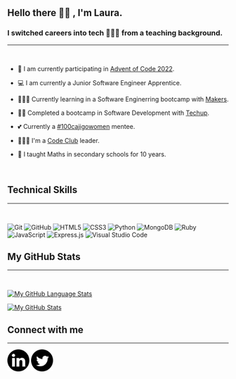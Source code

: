 
## Hello there 👋🏻 , I'm Laura. 
### I switched careers into tech 👩🏼‍💻 from a teaching background.  <br>
___

<br>

 - 🎄 I am currently participating in [Advent of Code 2022](https://adventofcode.com/2022/about).

 - 💻 I am currently a Junior Software Engineer Apprentice.

 - 🏋🏼‍♀️ Currently learning in a Software Enginerring bootcamp with [Makers](https://www.makers.tech/).

 - 💪🏼 Completed a bootcamp in Software Development with [Techup](https://techuponline.thinkific.com/).

 - 💕 Currently a [#100cajigowomen](http://www.structur3dpeople.co.uk/cajigo/) mentee.

 - 👩🏼‍🏫 I'm a [Code Club](https://codeclub.org/en/) leader.

 - 🧮 I taught Maths in secondary schools for 10 years.


<br>


## Technical Skills
___
<br>

![Git](https://img.shields.io/badge/git-%23F05033.svg?style=for-the-badge&logo=git&logoColor=white)
![GitHub](https://img.shields.io/badge/github-%23121011.svg?style=for-the-badge&logo=github&logoColor=white)
![HTML5](https://img.shields.io/badge/html5-%23E34F26.svg?style=for-the-badge&logo=html5&logoColor=white)
![CSS3](https://img.shields.io/badge/css3-%231572B6.svg?style=for-the-badge&logo=css3&logoColor=white)
![Python](https://img.shields.io/badge/python-3670A0?style=for-the-badge&logo=python&logoColor=ffdd54)
![MongoDB](https://img.shields.io/badge/MongoDB-%234ea94b.svg?style=for-the-badge&logo=mongodb&logoColor=white)
![Ruby](https://img.shields.io/badge/ruby-%23CC342D.svg?style=for-the-badge&logo=ruby&logoColor=white)
![JavaScript](https://img.shields.io/badge/javascript-%23323330.svg?style=for-the-badge&logo=javascript&logoColor=%23F7DF1E)
![Express.js](https://img.shields.io/badge/express.js-%23404d59.svg?style=for-the-badge&logo=express&logoColor=%2361DAFB)
![Visual Studio Code](https://img.shields.io/badge/Visual%20Studio%20Code-0078d7.svg?style=for-the-badge&logo=visual-studio-code&logoColor=white)

## My GitHub Stats
___
<br>

[![My GitHub Language Stats](https://github-readme-stats.vercel.app/api/top-langs/?username=lcleigh&langs_count=7&theme=gruvbox_light)]()

[![My GitHub Stats](https://github-readme-stats.vercel.app/api/?username=lcleigh&count_private=true&theme=gruvbox_light&showicons=true)]()

## Connect with me
___
<html>
<a href="https://www.linkedin.com/in/laura-leigh-7861bb196/"><img src="linkedin.png" width="50px"></a>
<a href="https://twitter.com/thismumcancode"><img src="twitter.png" width="50px"></a>


</html>





